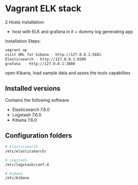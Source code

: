 # Vagrant ELK stack

2 Hosts installation:
 - host with ELK and grafana in it + dummy log generating app

Installation Steps:

```bash
vagrant up
visit URL for kibana - http://127.0.0.1:5601
Elasticsearch - http://127.0.0.1:9200
grafana  - http://127.0.0.1:3000
```

open Kibana, load sample data and asses the tools capabilites

## Installed versions 

Contains the following software 
- Elasticsearch 7.6.0
- Logstash 7.6.0
- Kibana 7.6.0


## Configuration folders

```bash
# Elasticsearch
/etc/elasticsearch/

# Logstash
/etc/logstash/conf.d

# Kibana
/etc/kibana
```
